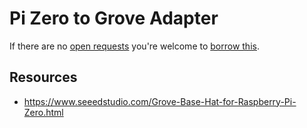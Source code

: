 # Pi Zero to Grove Adapter
If there are no [open requests](../../../../issues?q=is%3Aissue+is%3Aopen+%22Pi+Zero+to+Grove+Adapter%22+in%3Atitle) you're welcome to [borrow this](../../../../issues/new?title=Borrow+request+for+Pi+Zero+to+Grove+Adapter&body=1+piece+of+%5Bthis%5D%28..%2Fblob%2Fmain%2F.%2FHardware%2FAdapters%2FPi_Zero_to_Grove_Adapter.md%29+for+~2+weeks.).

## Resources
- https://www.seeedstudio.com/Grove-Base-Hat-for-Raspberry-Pi-Zero.html

